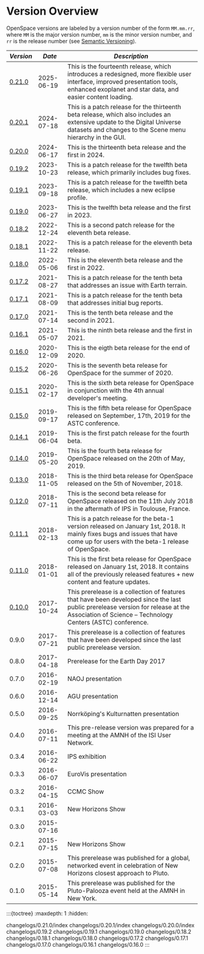 # Version Overview
OpenSpace versions are labeled by a version number of the form `MM.mm.rr`,  where `MM` is the major version number, `mm` is the minor version number, and `rr` is the release number (see [Semantic Versioning](https://semver.org)).

| _Version_ | _Date_ | _Description_ |
| --------- | ------ | ------------- |
| [0.21.0](changelogs/0.21.0/index)  | 2025-06-19 | This is the fourteenth release, which introduces a redesigned, more flexible user interface, improved presentation tools, enhanced exoplanet and star data, and easier content loading. |
| [0.20.1](changelogs/0.20.1/index)  | 2024-07-18 | This is a patch release for the thirteenth beta release, which also includes an extensive update to the Digital Universe datasets and changes to the Scene menu hierarchy in the GUI. |
| [0.20.0](changelogs/0.20.0/index)  | 2024-06-17 | This is the thirteenth beta release and the first in 2024. |
| [0.19.2](changelogs/0.19.2)  | 2023-10-23 | This is a patch release for the twelfth beta release, which primarily includes bug fixes. |
| [0.19.1](changelogs/0.19.1)  | 2023-09-18 | This is a patch release for the twelfth beta release, which includes a new eclipse profile. |
| [0.19.0](changelogs/0.19.0)  | 2023-06-27 | This is the twelfth beta release and the first in 2023. |
| [0.18.2](changelogs/0.18.2)  | 2022-12-24 | This is a second patch release for the eleventh beta release. |
| [0.18.1](changelogs/0.18.1)  | 2022-11-22 | This is a patch release for the eleventh beta release. |
| [0.18.0](changelogs/0.18.0)  | 2022-05-06 | This is the eleventh beta release and the first in 2022. |
| [0.17.2](changelogs/0.17.2)  | 2021-08-27 | This is a patch release for the tenth beta that addresses an issue with Earth terrain. |
| [0.17.1](changelogs/0.17.1)  | 2021-08-09 | This is a patch release for the tenth beta that addresses initial bug reports. |
| [0.17.0](changelogs/0.17.0)  | 2021-07-14 | This is the tenth beta release and the second in 2021. |
| [0.16.1](changelogs/0.16.1)  | 2021-05-07 | This is the ninth beta release and the first in 2021. |
| [0.16.0](changelogs/0.16.0)  | 2020-12-09 | This is the eigth beta release for the end of 2020. |
| [0.15.2](changelogs/0.15.2)  | 2020-06-26 | This is the seventh beta release for OpenSpace for the summer of 2020. |
| [0.15.1](changelogs/0.15.1)  | 2020-02-17 | This is the sixth beta release for OpenSpace in conjunction with the 4th annual developer's meeting. |
| [0.15.0](changelogs/0.15.0)  | 2019-09-17 | This is the fifth beta release for OpenSpace released on September, 17th, 2019 for the ASTC conference. |
| [0.14.1](changelogs/0.14.1)  | 2019-06-04 | This is the first patch release for the fourth beta. |
| [0.14.0](changelogs/0.14.0)  | 2019-05-20 | This is the fourth beta release for OpenSpace released on the 20th of May, 2019. |
| [0.13.0](changelogs/0.13.0)  | 2018-11-05 | This is the third beta release for OpenSpace released on the 5th of November, 2018. |
| [0.12.0](changelogs/0.12.0)  | 2018-07-11 | This is the second beta release for OpenSpace released on the 11th July 2018 in the aftermath of IPS in Toulouse, France. |
| [0.11.1](changelogs/0.11.1)  | 2018-02-13 | This is a patch release for the beta-1 version released on January 1st, 2018. It mainly fixes bugs and issues that have come up for users with the beta-1 release of OpenSpace. |
| [0.11.0](changelogs/0.11.0)  | 2018-01-01 | This is the first beta release for OpenSpace released on January 1st, 2018. It contains all of the previously released features + new content and feature updates. |
| [0.10.0](changelogs/0.10.0)  | 2017-10-24 | This prerelease is a collection of features that have been developed since the last public prerelease version for release at the Association of Science – Technology Centers (ASTC) conference. |
| 0.9.0                      | 2017-07-21 | This prerelease is a collection of features that have been developed since the last public prerelease version. |
| 0.8.0                      | 2017-04-18 | Prerelease for the Earth Day 2017 |
| 0.7.0                      | 2016-02-19 | NAOJ presentation |
| 0.6.0                      | 2016-12-14 | AGU presentation |
| 0.5.0                      | 2016-09-25 | Norrköping's Kulturnatten presentation |
| 0.4.0                      | 2016-07-11 | This pre-release version was prepared for a meeting at the AMNH of the ISI User Network. |
| 0.3.4                      | 2016-06-22 | IPS exhibition |
| 0.3.3                      | 2016-06-07 | EuroVis presentation |
| 0.3.2                      | 2016-04-15 | CCMC Show |
| 0.3.1                      | 2016-03-03 | New Horizons Show |
| 0.3.0                      | 2015-07-16 | |
| 0.2.1                      | 2015-07-15 | New Horizons Show |
| 0.2.0                      | 2015-07-08 | This prerelease was published for a global, networked event in celebration of New Horizons closest approach to Pluto. |
| 0.1.0                      | 2015-05-14 | This prerelease was published for the Pluto-Palooza event held at the AMNH in New York. |



:::{toctree}
:maxdepth: 1
:hidden:

changelogs/0.21.0/index
changelogs/0.20.1/index
changelogs/0.20.0/index
changelogs/0.19.2
changelogs/0.19.1
changelogs/0.19.0
changelogs/0.18.2
changelogs/0.18.1
changelogs/0.18.0
changelogs/0.17.2
changelogs/0.17.1
changelogs/0.17.0
changelogs/0.16.1
changelogs/0.16.0
:::

